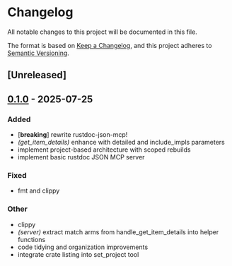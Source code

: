 # Changelog

All notable changes to this project will be documented in this file.

The format is based on [Keep a Changelog](https://keepachangelog.com/en/1.0.0/),
and this project adheres to [Semantic Versioning](https://semver.org/spec/v2.0.0.html).

## [Unreleased]

## [0.1.0](https://github.com/jbr/rustdoc-mcp/releases/tag/v0.1.0) - 2025-07-25

### Added

- [**breaking**] rewrite rustdoc-json-mcp!
- *(get_item_details)* enhance with detailed and include_impls parameters
- implement project-based architecture with scoped rebuilds
- implement basic rustdoc JSON MCP server

### Fixed

- fmt and clippy

### Other

- clippy
- *(server)* extract match arms from handle_get_item_details into helper functions
- code tidying and organization improvements
- integrate crate listing into set_project tool
